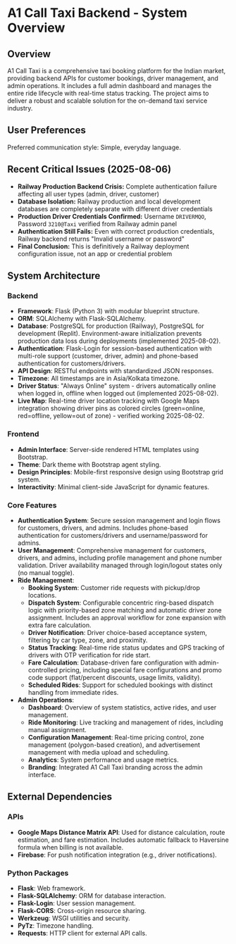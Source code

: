 # A1 Call Taxi Backend - System Overview

## Overview
A1 Call Taxi is a comprehensive taxi booking platform for the Indian market, providing backend APIs for customer bookings, driver management, and admin operations. It includes a full admin dashboard and manages the entire ride lifecycle with real-time status tracking. The project aims to deliver a robust and scalable solution for the on-demand taxi service industry.

## User Preferences
Preferred communication style: Simple, everyday language.

## Recent Critical Issues (2025-08-06)
- **Railway Production Backend Crisis:** Complete authentication failure affecting all user types (admin, driver, customer)
- **Database Isolation:** Railway production and local development databases are completely separate with different driver credentials
- **Production Driver Credentials Confirmed:** Username `DRIVERMQO`, Password `3210@Taxi` verified from Railway admin panel
- **Authentication Still Fails:** Even with correct production credentials, Railway backend returns "Invalid username or password"
- **Final Conclusion:** This is definitively a Railway deployment configuration issue, not an app or credential problem

## System Architecture
### Backend
- **Framework**: Flask (Python 3) with modular blueprint structure.
- **ORM**: SQLAlchemy with Flask-SQLAlchemy.
- **Database**: PostgreSQL for production (Railway), PostgreSQL for development (Replit). Environment-aware initialization prevents production data loss during deployments (implemented 2025-08-02).
- **Authentication**: Flask-Login for session-based authentication with multi-role support (customer, driver, admin) and phone-based authentication for customers/drivers.
- **API Design**: RESTful endpoints with standardized JSON responses.
- **Timezone**: All timestamps are in Asia/Kolkata timezone.
- **Driver Status**: "Always Online" system - drivers automatically online when logged in, offline when logged out (implemented 2025-08-02).
- **Live Map**: Real-time driver location tracking with Google Maps integration showing driver pins as colored circles (green=online, red=offline, yellow=out of zone) - verified working 2025-08-02.

### Frontend
- **Admin Interface**: Server-side rendered HTML templates using Bootstrap.
- **Theme**: Dark theme with Bootstrap agent styling.
- **Design Principles**: Mobile-first responsive design using Bootstrap grid system.
- **Interactivity**: Minimal client-side JavaScript for dynamic features.

### Core Features
- **Authentication System**: Secure session management and login flows for customers, drivers, and admins. Includes phone-based authentication for customers/drivers and username/password for admins.
- **User Management**: Comprehensive management for customers, drivers, and admins, including profile management and phone number validation. Driver availability managed through login/logout states only (no manual toggle).
- **Ride Management**:
    - **Booking System**: Customer ride requests with pickup/drop locations.
    - **Dispatch System**: Configurable concentric ring-based dispatch logic with priority-based zone matching and automatic driver zone assignment. Includes an approval workflow for zone expansion with extra fare calculation.
    - **Driver Notification**: Driver choice-based acceptance system, filtering by car type, zone, and proximity.
    - **Status Tracking**: Real-time ride status updates and GPS tracking of drivers with OTP verification for ride start.
    - **Fare Calculation**: Database-driven fare configuration with admin-controlled pricing, including special fare configurations and promo code support (flat/percent discounts, usage limits, validity).
    - **Scheduled Rides**: Support for scheduled bookings with distinct handling from immediate rides.
- **Admin Operations**:
    - **Dashboard**: Overview of system statistics, active rides, and user management.
    - **Ride Monitoring**: Live tracking and management of rides, including manual assignment.
    - **Configuration Management**: Real-time pricing control, zone management (polygon-based creation), and advertisement management with media upload and scheduling.
    - **Analytics**: System performance and usage metrics.
    - **Branding**: Integrated A1 Call Taxi branding across the admin interface.

## External Dependencies
### APIs
- **Google Maps Distance Matrix API**: Used for distance calculation, route estimation, and fare estimation. Includes automatic fallback to Haversine formula when billing is not available.
- **Firebase**: For push notification integration (e.g., driver notifications).

### Python Packages
- **Flask**: Web framework.
- **Flask-SQLAlchemy**: ORM for database interaction.
- **Flask-Login**: User session management.
- **Flask-CORS**: Cross-origin resource sharing.
- **Werkzeug**: WSGI utilities and security.
- **PyTz**: Timezone handling.
- **Requests**: HTTP client for external API calls.